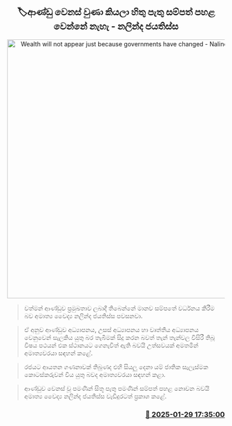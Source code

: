 <p align='center'><b><h2 align='center' title='Wealth will not appear just because governments have changed - Nalinda Jayatissa'>🏷ආණ්ඩු වෙනස් වුණා කියලා හිතු පැතු සම්පත් පහළ වෙන්නේ නැහැ - නලින්ද ජයතිස්ස</h2></b></p>
<p align='center'><img src='https://helakuru.sgp1.cdn.digitaloceanspaces.com/esana/images/lib/nalinda-jayathissa-katukurunda.jpg' width='600' alt='Wealth will not appear just because governments have changed - Nalinda Jayatissa'></p>

> වත්මන් ආණ්ඩුව ප්‍රමුඛතාව ලබාදී තිබෙන්නේ මානව සම්පතේ වර්ධනය කිරීම බව අමාත්‍ය වෛද්‍ය නලින්ද ජයතිස්ස පවසනවා.

> ඒ අනුව ආණ්ඩුව අධ්‍යාපනය, උසස් අධ්‍යාපනය හා වෘත්තීය අධ්‍යාපනය වෙනුවෙන් සැලකිය යුතු බර තැබීමක් සිදු කරන බවත් තැන් තැන්වල විසිරී තිබූ විෂය පථයන් එක ස්ථානයට ගෙනැවිත් ඇති බවයි උත්සවයක් අමතමින් අමාත්‍යවරයා සඳහන් කළේ.

> රජයට ආයතන ගණනාවක් තිබුණ​ද එහි සියලු දෙනා යම් ජාතික සැලැස්මක කොටස්කරුවන් විය යුතු බවද අමාත්‍යවරයා සඳහන් කළා.

> ආණ්ඩුව වෙනස් වූ පමණින් සිතූ පැතු පමණින් සම්පත් පහළ නොවන බවයි අමාත්‍ය වෛද්‍ය නලින්ද ජයතිස්ස වැඩිදුරටත් ප්‍රකාශ කළේ. 



<h3 align='right'><a href='https://www.helakuru.lk/esana/p/107005/'>📅 2025-01-29 17:35:00</a></h3>
